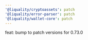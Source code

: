 ```yaml
---
'@liquality/cryptoassets': patch
'@liquality/error-parser': patch
'@liquality/wallet-core': patch
---
```


feat: bump to patch versions for 0.73.0
